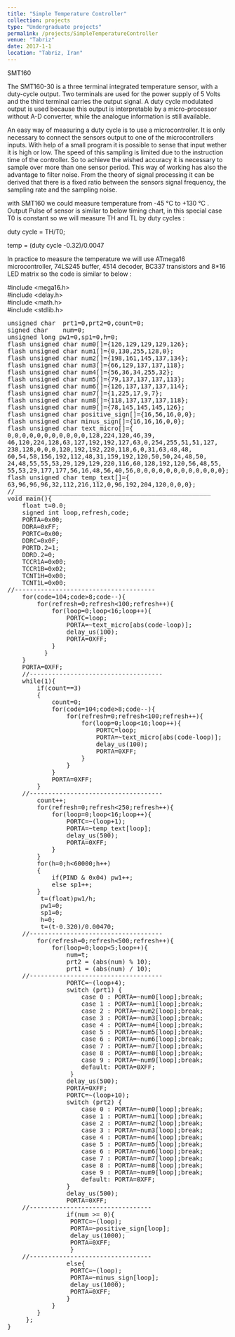 ```yaml
---
title: "Simple Temperature Controller"
collection: projects
type: "Undergraduate projects"
permalink: /projects/SimpleTemperatureController
venue: "Tabriz"
date: 2017-1-1
location: "Tabriz, Iran"
---
```


SMT160

The SMT160-30 is a three terminal integrated temperature sensor, with a duty-cycle output. Two terminals are used for the power supply of 5 Volts and the third terminal carries the output signal. A duty cycle modulated output is used because this output is interpretable by a micro-processor without A-D converter, while the analogue information is still available.

An easy way of measuring a duty cycle is to use a microcontroller. It is only necessary to connect the sensors output to one of the microcontrollers inputs. With help of a small program it is possible to sense that input wether it is high or low. The speed of this sampling is limited due to the instruction time of the controller. So to achieve the wished accuracy it is necessary to sample over more than one sensor period. This way of working has also the advantage to filter noise. From the theory of signal processing it can be derived that there is a fixed ratio between the sensors signal frequency, the sampling rate and the sampling noise.

with SMT160 we could measure temperature from -45 °C to +130 °C . Output Pulse of sensor is similar to below timing chart, in this special case T0 is constant so we will measure TH and TL by duty cycles :

duty cycle = TH/T0;

temp = (duty cycle -0.32)/0.0047

In practice to measure the temperature we will use ATmega16 microcontroller, 74LS245 buffer, 4514 decoder, BC337 transistors and 8*16 LED matrix so the code is similar to below :

#include <mega16.h>  
#include <delay.h>  
#include <math.h>  
#include <stdlib.h>  
<pre>
unsigned char  prt1=0,prt2=0,count=0;
signed char    num=0;    
unsigned long pw1=0,sp1=0,h=0;   
flash unsigned char num0[]={126,129,129,129,126};
flash unsigned char num1[]={0,130,255,128,0};  
flash unsigned char num2[]={198,161,145,137,134};  
flash unsigned char num3[]={66,129,137,137,118};  
flash unsigned char num4[]={56,36,34,255,32};  
flash unsigned char num5[]={79,137,137,137,113};  
flash unsigned char num6[]={126,137,137,137,114};  
flash unsigned char num7[]={1,225,17,9,7};  
flash unsigned char num8[]={118,137,137,137,118};  
flash unsigned char num9[]={78,145,145,145,126};  
flash unsigned char positive_sign[]={16,56,16,0,0};  
flash unsigned char minus_sign[]={16,16,16,0,0};  
flash unsigned char text_micro[]={  
0,0,0,0,0,0,0,0,0,0,0,128,224,120,46,39,
46,120,224,128,63,127,192,192,127,63,0,254,255,51,51,127,
238,128,0,0,0,120,192,192,220,118,6,0,31,63,48,48,
60,54,58,156,192,112,48,31,159,192,120,50,50,24,48,50,
24,48,55,55,53,29,129,129,220,116,60,128,192,120,56,48,55,
55,53,29,177,177,56,16,48,56,40,56,0,0,0,0,0,0,0,0,0,0,0,0};  
flash unsigned char temp_text[]={
63,96,96,96,32,112,216,112,0,96,192,204,120,0,0,0};  
//_____________________________________________________        
void main(){  
    float t=0.0;  
    signed int loop,refresh,code;  
    PORTA=0x00;  
    DDRA=0xFF;  
    PORTC=0x00;  
    DDRC=0x0F;  
    PORTD.2=1;  
    DDRD.2=0;  
    TCCR1A=0x00;  
    TCCR1B=0x02;  
    TCNT1H=0x00;  
    TCNT1L=0x00;  
//--------------------------------------  
    for(code=104;code>8;code--){  
        for(refresh=0;refresh<100;refresh++){  
            for(loop=0;loop<16;loop++){  
                PORTC=loop;  
                PORTA=~text_micro[abs(code-loop)];  
                delay_us(100);  
                PORTA=0XFF;  
            }  
          }  
    }  
    PORTA=0XFF;  
    //------------------------------------  
    while(1){  
        if(count==3)  
        {  
            count=0;  
            for(code=104;code>8;code--){   
                for(refresh=0;refresh<100;refresh++){   
                    for(loop=0;loop<16;loop++){  
                        PORTC=loop;  
                        PORTA=~text_micro[abs(code-loop)];  
                        delay_us(100);  
                        PORTA=0XFF;  
                    }  
                }  
            }  
            PORTA=0XFF;  
        }  
    //------------------------------------  
        count++;  
        for(refresh=0;refresh<250;refresh++){  
            for(loop=0;loop<16;loop++){  
                PORTC=~(loop+1);  
                PORTA=~temp_text[loop];  
                delay_us(500);  
                PORTA=0XFF;  
            }  
        }  
        for(h=0;h<60000;h++)  
        {  
            if(PIND & 0x04) pw1++;  
            else sp1++;  
        }  
         t=(float)pw1/h;  
         pw1=0;  
         sp1=0;  
         h=0;  
         t=(t-0.320)/0.00470;  
    //------------------------------------  
        for(refresh=0;refresh<500;refresh++){  
            for(loop=0;loop<5;loop++){  
                num=t;  
                prt2 = (abs(num) % 10);  
                prt1 = (abs(num) / 10);  
    //------------------------------------  
                PORTC=~(loop+4);  
                switch (prt1) {  
                    case 0 : PORTA=~num0[loop];break;  
                    case 1 : PORTA=~num1[loop];break;  
                    case 2 : PORTA=~num2[loop];break;  
                    case 3 : PORTA=~num3[loop];break;  
                    case 4 : PORTA=~num4[loop];break;  
                    case 5 : PORTA=~num5[loop];break;  
                    case 6 : PORTA=~num6[loop];break;  
                    case 7 : PORTA=~num7[loop];break;  
                    case 8 : PORTA=~num8[loop];break;  
                    case 9 : PORTA=~num9[loop];break;  
                    default: PORTA=0XFF;  
                 }  
                delay_us(500);  
                PORTA=0XFF;  
                PORTC=~(loop+10);  
                switch (prt2) {  
                    case 0 : PORTA=~num0[loop];break;  
                    case 1 : PORTA=~num1[loop];break;  
                    case 2 : PORTA=~num2[loop];break;  
                    case 3 : PORTA=~num3[loop];break;  
                    case 4 : PORTA=~num4[loop];break;  
                    case 5 : PORTA=~num5[loop];break;  
                    case 6 : PORTA=~num6[loop];break;  
                    case 7 : PORTA=~num7[loop];break;  
                    case 8 : PORTA=~num8[loop];break;  
                    case 9 : PORTA=~num9[loop];break;  
                    default: PORTA=0XFF;  
                }  
                delay_us(500);  
                PORTA=0XFF;  
    //---------------------------------  
                if(num >= 0){  
                 PORTC=~(loop);  
                 PORTA=~positive_sign[loop];  
                 delay_us(1000);  
                 PORTA=0XFF;  
                 }  
    //---------------------------------  
                else{  
                 PORTC=~(loop);  
                 PORTA=~minus_sign[loop];  
                 delay_us(1000);  
                 PORTA=0XFF;  
                } 
            }  
        }  
     };  
}  
</pre>
